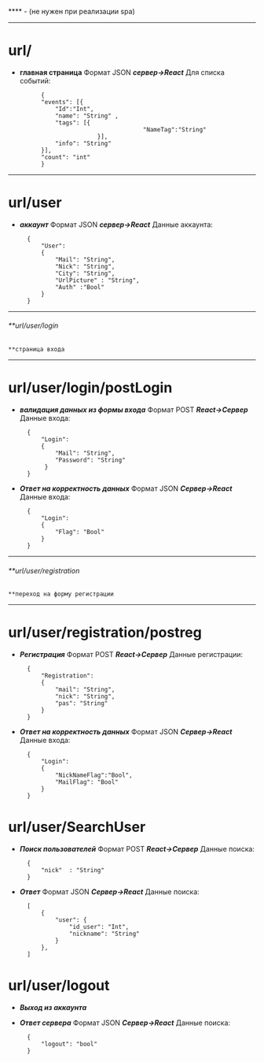**** - (не нужен при реализации spa)

--------
# url/
- **главная страница**
Формат JSON ***сервер->React***
 Для списка событий:
 
			{ 
			"events": [{
                "Id":"Int",
				"name": "String" ,
				"tags": [{ 
                                         "NameTag":"String"
                            }],
				"info": "String"
			}],
			"count": "int"
			}


----------
# url/user 
- ***аккаунт***
 Формат JSON ***сервер->React***
 Данные аккаунта:


		{ 
			"User": 
			{
				"Mail": "String",
				"Nick": "String",
				"City": "String",
				"UrlPicture" : "String",
				"Auth" :"Bool"
			} 
		}


---
###### **url/user/login 
	**страница входа
---
# url/user/login/postLogin
- ***валидация данных из формы входа***
 Формат POST ***React->Сервер***
 Данные входа:
 

		{ 
			"Login": 
			{
				"Mail": "String",
				"Password": "String"
			 }
		}
			
 
- ***Ответ на корректность данных***
 Формат JSON ***Сервер->React***
 Данные входа:
 

		{ 
			"Login":
			{
				"Flag": "Bool"
			}
		}

---
###### **url/user/registration 
	**переход на форму регистрации
---

# url/user/registration/postreg 
- ***Регистрация***
 Формат POST ***React->Сервер***
 Данные регистрации:

		{ 
			"Registration":
			{
				"mail": "String",
				"nick": "String",
				"pas": "String"
			}
		}

- ***Ответ на корректность данных***
 Формат JSON ***Сервер->React***
 Данные входа:
 

		{
			"Login":
			{
				"NickNameFlag":"Bool",
				"MailFlag": "Bool"
			}
		}



# url/user/SearchUser 
- ***Поиск пользователей***
 Формат POST ***React->Сервер***
 Данные поиска:

		{
			"nick"	: "String"
		}

- ***Ответ***
 Формат JSON ***Сервер->React***
 Данные поиска:
 
		[
			{
				"user": {
					"id_user": "Int",
					"nickname": "String"
				}
			},
		]
		
		

# url/user/logout
- ***Выход из аккаунта***
- ***Ответ сервера***
 Формат JSON ***Сервер->React***
 Данные поиска:
 
		{
    		"logout": "bool"
		}